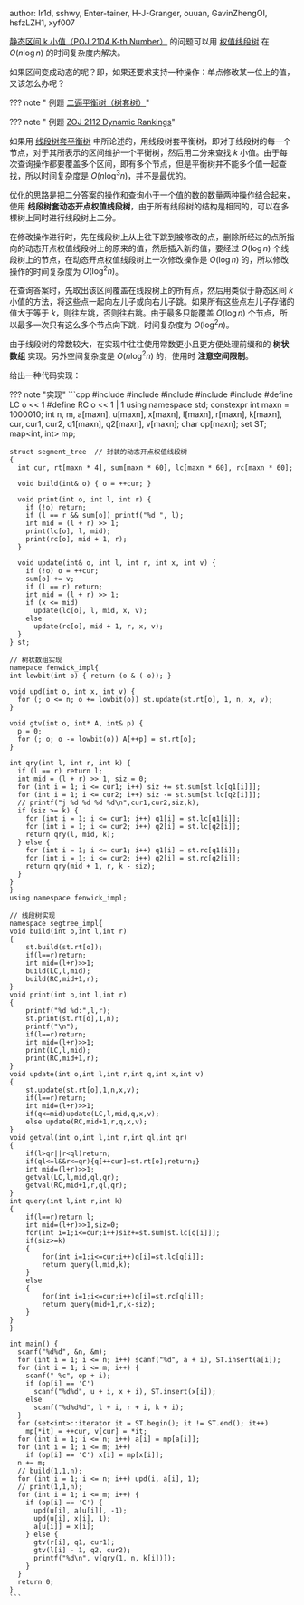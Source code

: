 author: Ir1d, sshwy, Enter-tainer, H-J-Granger, ouuan, GavinZhengOI, hsfzLZH1, xyf007

[静态区间 k 小值（POJ 2104 K-th Number）](http://poj.org/problem?id=2104) 的问题可以用 [权值线段树](./persistent-seg.md) 在 $O(n\log n)$ 的时间复杂度内解决。

如果区间变成动态的呢？即，如果还要求支持一种操作：单点修改某一位上的值，又该怎么办呢？

??? note " 例题 [二逼平衡树（树套树）](https://loj.ac/problem/106)"
    

??? note " 例题 [ZOJ 2112 Dynamic Rankings](https://zoj.pintia.cn/problem-sets/91827364500/problems/91827365611)"
    

如果用 [线段树套平衡树](./balanced-in-seg.md) 中所论述的，用线段树套平衡树，即对于线段树的每一个节点，对于其所表示的区间维护一个平衡树，然后用二分来查找 $k$ 小值。由于每次查询操作都要覆盖多个区间，即有多个节点，但是平衡树并不能多个值一起查找，所以时间复杂度是 $O(n\log^3 n)$，并不是最优的。

优化的思路是把二分答案的操作和查询小于一个值的数的数量两种操作结合起来，使用 **线段树套动态开点权值线段树**，由于所有线段树的结构是相同的，可以在多棵树上同时进行线段树上二分。

在修改操作进行时，先在线段树上从上往下跳到被修改的点，删除所经过的点所指向的动态开点权值线段树上的原来的值，然后插入新的值，要经过 $O(\log n)$ 个线段树上的节点，在动态开点权值线段树上一次修改操作是 $O(\log n)$ 的，所以修改操作的时间复杂度为 $O(\log^2 n)$。

在查询答案时，先取出该区间覆盖在线段树上的所有点，然后用类似于静态区间 $k$ 小值的方法，将这些点一起向左儿子或向右儿子跳。如果所有这些点左儿子存储的值大于等于 $k$，则往左跳，否则往右跳。由于最多只能覆盖 $O(\log n)$ 个节点，所以最多一次只有这么多个节点向下跳，时间复杂度为 $O(\log^2 n)$。

由于线段树的常数较大，在实现中往往使用常数更小且更方便处理前缀和的 **树状数组** 实现。另外空间复杂度是 $O(n\log^2 n)$ 的，使用时 **注意空间限制**。

给出一种代码实现：

??? note "实现"
    ```cpp
    #include <algorithm>
    #include <cstdio>
    #include <cstring>
    #include <map>
    #include <set>
    #define LC o << 1
    #define RC o << 1 | 1
    using namespace std;
    constexpr int maxn = 1000010;
    int n, m, a[maxn], u[maxn], x[maxn], l[maxn], r[maxn], k[maxn], cur, cur1, cur2,
        q1[maxn], q2[maxn], v[maxn];
    char op[maxn];
    set<int> ST;
    map<int, int> mp;
    
    struct segment_tree  // 封装的动态开点权值线段树
    {
      int cur, rt[maxn * 4], sum[maxn * 60], lc[maxn * 60], rc[maxn * 60];
    
      void build(int& o) { o = ++cur; }
    
      void print(int o, int l, int r) {
        if (!o) return;
        if (l == r && sum[o]) printf("%d ", l);
        int mid = (l + r) >> 1;
        print(lc[o], l, mid);
        print(rc[o], mid + 1, r);
      }
    
      void update(int& o, int l, int r, int x, int v) {
        if (!o) o = ++cur;
        sum[o] += v;
        if (l == r) return;
        int mid = (l + r) >> 1;
        if (x <= mid)
          update(lc[o], l, mid, x, v);
        else
          update(rc[o], mid + 1, r, x, v);
      }
    } st;
    
    // 树状数组实现
    namepace fenwick_impl{
    int lowbit(int o) { return (o & (-o)); }
    
    void upd(int o, int x, int v) {
      for (; o <= n; o += lowbit(o)) st.update(st.rt[o], 1, n, x, v);
    }
    
    void gtv(int o, int* A, int& p) {
      p = 0;
      for (; o; o -= lowbit(o)) A[++p] = st.rt[o];
    }
    
    int qry(int l, int r, int k) {
      if (l == r) return l;
      int mid = (l + r) >> 1, siz = 0;
      for (int i = 1; i <= cur1; i++) siz += st.sum[st.lc[q1[i]]];
      for (int i = 1; i <= cur2; i++) siz -= st.sum[st.lc[q2[i]]];
      // printf("j %d %d %d %d\n",cur1,cur2,siz,k);
      if (siz >= k) {
        for (int i = 1; i <= cur1; i++) q1[i] = st.lc[q1[i]];
        for (int i = 1; i <= cur2; i++) q2[i] = st.lc[q2[i]];
        return qry(l, mid, k);
      } else {
        for (int i = 1; i <= cur1; i++) q1[i] = st.rc[q1[i]];
        for (int i = 1; i <= cur2; i++) q2[i] = st.rc[q2[i]];
        return qry(mid + 1, r, k - siz);
      }
    }
    }
    using namespace fenwick_impl;
    
    // 线段树实现
    namespace segtree_impl{
    void build(int o,int l,int r)
    {
        st.build(st.rt[o]);
        if(l==r)return;
        int mid=(l+r)>>1;
        build(LC,l,mid);
        build(RC,mid+1,r);
    }
    void print(int o,int l,int r)
    {
        printf("%d %d:",l,r);
        st.print(st.rt[o],1,n);
        printf("\n");
        if(l==r)return;
        int mid=(l+r)>>1;
        print(LC,l,mid);
        print(RC,mid+1,r);
    }
    void update(int o,int l,int r,int q,int x,int v)
    {
        st.update(st.rt[o],1,n,x,v);
        if(l==r)return;
        int mid=(l+r)>>1;
        if(q<=mid)update(LC,l,mid,q,x,v);
        else update(RC,mid+1,r,q,x,v);
    }
    void getval(int o,int l,int r,int ql,int qr)
    {
        if(l>qr||r<ql)return;
        if(ql<=l&&r<=qr){q[++cur]=st.rt[o];return;}
        int mid=(l+r)>>1;
        getval(LC,l,mid,ql,qr);
        getval(RC,mid+1,r,ql,qr);
    }
    int query(int l,int r,int k)
    {
        if(l==r)return l;
        int mid=(l+r)>>1,siz=0;
        for(int i=1;i<=cur;i++)siz+=st.sum[st.lc[q[i]]];
        if(siz>=k)
        {
            for(int i=1;i<=cur;i++)q[i]=st.lc[q[i]];
            return query(l,mid,k);
        }
        else
        {
            for(int i=1;i<=cur;i++)q[i]=st.rc[q[i]];
            return query(mid+1,r,k-siz);
        }
    }
    }
    
    int main() {
      scanf("%d%d", &n, &m);
      for (int i = 1; i <= n; i++) scanf("%d", a + i), ST.insert(a[i]);
      for (int i = 1; i <= m; i++) {
        scanf(" %c", op + i);
        if (op[i] == 'C')
          scanf("%d%d", u + i, x + i), ST.insert(x[i]);
        else
          scanf("%d%d%d", l + i, r + i, k + i);
      }
      for (set<int>::iterator it = ST.begin(); it != ST.end(); it++)
        mp[*it] = ++cur, v[cur] = *it;
      for (int i = 1; i <= n; i++) a[i] = mp[a[i]];
      for (int i = 1; i <= m; i++)
        if (op[i] == 'C') x[i] = mp[x[i]];
      n += m;
      // build(1,1,n);
      for (int i = 1; i <= n; i++) upd(i, a[i], 1);
      // print(1,1,n);
      for (int i = 1; i <= m; i++) {
        if (op[i] == 'C') {
          upd(u[i], a[u[i]], -1);
          upd(u[i], x[i], 1);
          a[u[i]] = x[i];
        } else {
          gtv(r[i], q1, cur1);
          gtv(l[i] - 1, q2, cur2);
          printf("%d\n", v[qry(1, n, k[i])]);
        }
      }
      return 0;
    }
    ```
